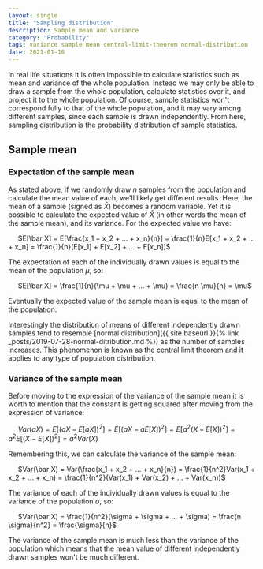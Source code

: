 ```yaml
---
layout: single
title: "Sampling distribution"
description: Sample mean and variance
category: "Probability"
tags: variance sample mean central-limit-theorem normal-distribution
date: 2021-01-16
---
```


In real life situations it is often impossible to calculate statistics such as mean and variance of the whole population. Instead we may only be able to draw a sample from the whole population, calculate statistics over it, and project it to the whole population. Of course, sample statistics won't correspond fully to that of the whole population, and it may vary among different samples, since each sample is drawn independently. From here, sampling distribution is the probability distribution of sample statistics.

## Sample mean

### Expectation of the sample mean

As stated above, if we randomly draw $n$ samples from the population and calculate the mean value of each, we'll likely get different results. Here, the mean of a sample (signed as $\bar X$) becomes a random variable. Yet it is possible to calculate the expected value of $\bar X$ (in other words the mean of the sample mean), and its variance. For the expected value we have:

&nbsp;&nbsp;&nbsp;&nbsp;
$E[\bar X] = E[\frac{x_1 + x_2 + ... + x_n}{n}] = \frac{1}{n}E[x_1 + x_2 + ... + x_n] = \frac{1}{n}(E[x_1] + E[x_2] + ... + E[x_n])$

The expectation of each of the individually drawn values is equal to the mean of the population $\mu$, so:

&nbsp;&nbsp;&nbsp;&nbsp;
$E[\bar X] = \frac{1}{n}(\mu + \mu + ... + \mu) = \frac{n \mu}{n} = \mu$

Eventually the expected value of the sample mean is equal to the mean of the population.

Interestingly the distribution of means of different independently drawn samples tend to resemble [normal distribution]({{ site.baseurl }}{% link _posts/2019-07-28-normal-ditribution.md %}) as the number of samples increases. This phenomenon is known as the central limit theorem and it applies to any type of population distribution.

### Variance of the sample mean

Before moving to the expression of the variance of the sample mean it is worth to mention that the constant is getting squared after moving from the expression of variance:

&nbsp;&nbsp;&nbsp;&nbsp;
$Var(aX) = E[(aX - E[aX])^2] = E[(aX - aE[X])^2] = E[a^2(X - E[X])^2] = a^2 E[(X - E[X])^2] = a^2 Var(X)$

Remembering this, we can calculate the variance of the sample mean:

&nbsp;&nbsp;&nbsp;&nbsp;
$Var(\bar X) = Var(\frac{x_1 + x_2 + ... + x_n}{n}) = \frac{1}{n^2}Var(x_1 + x_2 + ... + x_n) = \frac{1}{n^2}(Var(x_1) + Var(x_2) + ... + Var(x_n))$

The variance of each of the individually drawn values is equal to the variance of the population $\sigma$, so:

&nbsp;&nbsp;&nbsp;&nbsp;
$Var(\bar X) = \frac{1}{n^2}(\sigma + \sigma + ... + \sigma) = \frac{n \sigma}{n^2} = \frac{\sigma}{n}$

The variance of the sample mean is much less than the variance of the population which means that the mean value of different independently drawn samples won't be much different.
